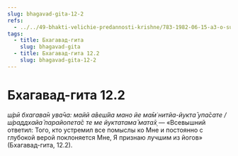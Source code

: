 ```yaml
---
slug: bhagavad-gita-12-2
refs:
  - ../../49-bhakti-velichie-predannosti-krishne/783-1982-06-15-a3-o-sudbe-gyani-v-gite-bhagavatam-i-chajtanya-charitamrite-proslavlenie-bhakti-v-gite.md
tags:
  - title: Бхагавад-гита
    slug: bhagavad-gita
  - title: Бхагавад-гита 12.2
    slug: bhagavad-gita-12-2
---
```


# Бхагавад-гита 12.2

*ш́рӣ бхагава̄н ува̄ча: майй а̄веш́йа мано йе ма̄м̇ нитйа-йукта̄ упа̄сате / ш́раддхайа̄ парайопета̄с те ме йуктатама̄ мата̄х̣* — «Всевышний ответил: Того, кто устремил все помыслы ко Мне и постоянно с глубокой верой поклоняется Мне, Я признаю лучшим из йогов» (Бхагавад-гита, 12.2).
